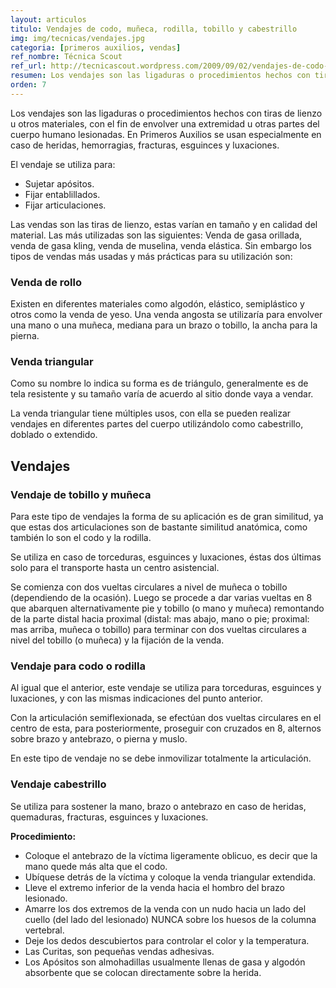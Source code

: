 ```yaml
---
layout: articulos
titulo: Vendajes de codo, muñeca, rodilla, tobillo y cabestrillo
img: img/tecnicas/vendajes.jpg
categoria: [primeros auxilios, vendas]
ref_nombre: Técnica Scout
ref_url: http://tecnicascout.wordpress.com/2009/09/02/vendajes-de-codo-mueca-rodilla-tobillo-y-cabestrillo/
resumen: Los vendajes son las ligaduras o procedimientos hechos con tiras de lienzo u otros materiales, con el fin de envolver una extremidad u otras partes del cuerpo humano lesionadas.
orden: 7
---
```

Los vendajes son las ligaduras o procedimientos hechos con tiras de lienzo u otros materiales, con el fin de envolver una extremidad u otras partes del cuerpo humano lesionadas. En Primeros Auxilios se usan especialmente en caso de heridas, hemorragias, fracturas, esguinces y luxaciones.

El vendaje se utiliza para:

- Sujetar apósitos.
- Fijar entablillados.
- Fijar articulaciones.

<div class="col col-12 sm-col-6 md-col-4 lg-col-3 mr1">

<amp-img src="{{site.baseurl}}/img/tecnicas/vendajes1.jpg" width="317" height="200" alt="Tipos de Vendas" layout="responsive" class="rounded"></amp-img>

</div>

Las vendas son las tiras de lienzo, estas varían en tamaño y en calidad del material. Las más utilizadas son las siguientes: Venda de gasa orillada, venda de gasa kling, venda de muselina, venda elástica. Sin embargo los tipos de vendas más usadas y más prácticas para su utilización son:

### Venda de rollo

Existen en diferentes materiales como algodón, elástico, semiplástico y otros como la venda de yeso. Una venda angosta se utilizaría para envolver una mano o una muñeca, mediana para un brazo o tobillo, la ancha para la pierna.

### Venda triangular

Como su nombre lo indica su forma es de triángulo, generalmente es de tela resistente y su tamaño varía de acuerdo al sitio donde vaya a vendar.

La venda triangular tiene múltiples usos, con ella se pueden realizar vendajes en diferentes partes del cuerpo utilizándolo como cabestrillo, doblado o extendido.

## Vendajes

### Vendaje de tobillo y muñeca

<amp-img src="{{site.baseurl}}/img/tecnicas/vendajes2.gif" width="77" height="151" alt="Vendaje de Tobillo" layout="fixed" class="rounded img_right ml1"></amp-img>

<amp-img src="{{site.baseurl}}/img/tecnicas/vendajes3.jpg" width="84" height="156" alt="Inmovilización de tobillo" layout="fixed" class="rounded img_right ml1"></amp-img>

<amp-img src="{{site.baseurl}}/img/tecnicas/vendajes4.jpg" width="108" height="100" alt="Vendaje de Tobillo" layout="fixed" class="rounded img_right ml1"></amp-img>

<amp-img src="{{site.baseurl}}/img/tecnicas/vendajes5.jpg" width="108" height="100" alt="Entablillamiento de Tobillo" layout="fixed" class="rounded img_right ml1"></amp-img>

Para este tipo de vendajes la forma de su aplicación es de gran similitud, ya que estas dos articulaciones son de bastante similitud anatómica, como también lo son el codo y la rodilla.

Se utiliza en caso de torceduras, esguinces y luxaciones, éstas dos últimas solo para el transporte hasta un centro asistencial.

Se comienza con dos vueltas circulares a nivel de muñeca o tobillo (dependiendo de la ocasión). Luego se procede a dar varias vueltas en 8 que abarquen alternativamente pie y tobillo (o mano y muñeca) remontando de la parte distal hacia proximal (distal: mas abajo, mano o pie; proximal: mas arriba, muñeca o tobillo) para terminar con dos vueltas circulares a nivel del tobillo (o muñeca) y la fijación de la venda.

### Vendaje para codo o rodilla

<amp-img src="{{site.baseurl}}/img/tecnicas/vendajes6.jpg" width="101" height="192" alt="Vendaje de Rodilla" layout="fixed" class="rounded img_right ml1"></amp-img>

<amp-img src="{{site.baseurl}}/img/tecnicas/vendajes7.jpg" width="126" height="194" alt="Vendaje de Codo" layout="fixed" class="rounded img_right ml1"></amp-img>

Al igual que el anterior, este vendaje se utiliza para torceduras, esguinces y luxaciones, y con las mismas indicaciones del punto anterior.

Con la articulación semiflexionada, se efectúan dos vueltas circulares en el centro de esta, para posteriormente, proseguir con cruzados en 8, alternos sobre brazo y antebrazo, o pierna y muslo.

En este tipo de vendaje no se debe inmovilizar totalmente la articulación.

### Vendaje cabestrillo

Se utiliza para sostener la mano, brazo o antebrazo en caso de heridas, quemaduras, fracturas, esguinces y luxaciones.

**Procedimiento:**

<amp-img src="{{site.baseurl}}/img/tecnicas/vendajes8.jpg" width="281" height="154" alt="Cabestrillos" layout="fixed" class="rounded img_right ml1"></amp-img>

- Coloque el antebrazo de la víctima ligeramente oblicuo, es decir que la mano quede más alta que el codo.
- Ubíquese detrás de la víctima y coloque la venda triangular extendida.
- Lleve el extremo inferior de la venda hacia el hombro del brazo lesionado.
- Amarre los dos extremos de la venda con un nudo hacia un lado del cuello (del lado del lesionado) NUNCA sobre los huesos de la columna vertebral.
- Deje los dedos descubiertos para controlar el color y la temperatura.
- Las Curitas, son pequeñas vendas adhesivas.
- Los Apósitos son almohadillas usualmente llenas de gasa y algodón absorbente que se colocan directamente sobre la herida.